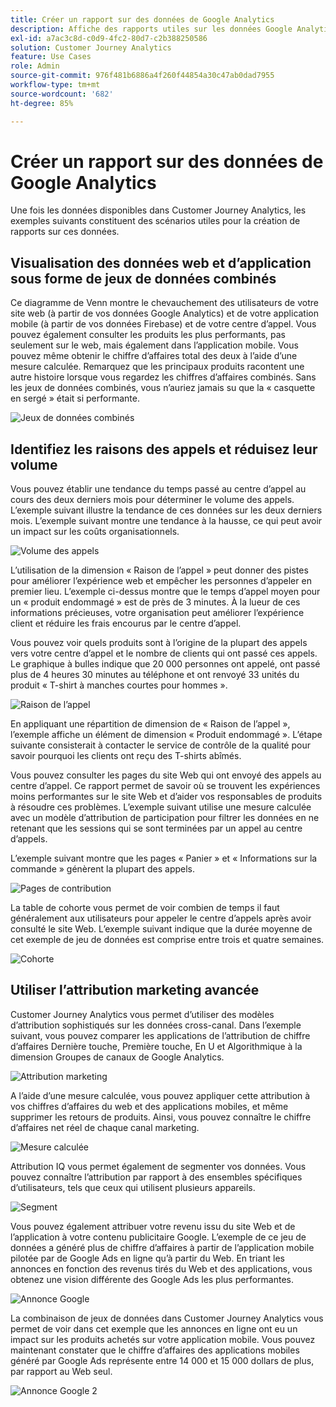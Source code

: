 ```yaml
---
title: Créer un rapport sur des données de Google Analytics
description: Affiche des rapports utiles sur les données Google Analytics dans Customer Journey Analytics
exl-id: a7ac3c8d-c0d9-4fc2-80d7-c2b388250586
solution: Customer Journey Analytics
feature: Use Cases
role: Admin
source-git-commit: 976f481b6886a4f260f44854a30c47ab0dad7955
workflow-type: tm+mt
source-wordcount: '682'
ht-degree: 85%

---
```


# Créer un rapport sur des données de Google Analytics

Une fois les données disponibles dans Customer Journey Analytics, les exemples suivants constituent des scénarios utiles pour la création de rapports sur ces données.

## Visualisation des données web et dʼapplication sous forme de jeux de données combinés

Ce diagramme de Venn montre le chevauchement des utilisateurs de votre site web (à partir de vos données Google Analytics) et de votre application mobile (à partir de vos données Firebase) et de votre centre dʼappel. Vous pouvez également consulter les produits les plus performants, pas seulement sur le web, mais également dans lʼapplication mobile. Vous pouvez même obtenir le chiffre dʼaffaires total des deux à lʼaide dʼune mesure calculée. Remarquez que les principaux produits racontent une autre histoire lorsque vous regardez les chiffres dʼaffaires combinés. Sans les jeux de données combinés, vous nʼauriez jamais su que la « casquette en sergé » était si performante.

![Jeux de données combinés](../../assets/combined-datasets.png)

## Identifiez les raisons des appels et réduisez leur volume

Vous pouvez établir une tendance du temps passé au centre d’appel au cours des deux derniers mois pour déterminer le volume des appels. L’exemple suivant illustre la tendance de ces données sur les deux derniers mois. L’exemple suivant montre une tendance à la hausse, ce qui peut avoir un impact sur les coûts organisationnels.

![Volume des appels](../../assets/call-volume.png)

L’utilisation de la dimension « Raison de l’appel » peut donner des pistes pour améliorer l’expérience web et empêcher les personnes d’appeler en premier lieu. L’exemple ci-dessus montre que le temps d’appel moyen pour un « produit endommagé » est de près de 3 minutes. À la lueur de ces informations précieuses, votre organisation peut améliorer l’expérience client et réduire les frais encourus par le centre d’appel.

Vous pouvez voir quels produits sont à l’origine de la plupart des appels vers votre centre d’appel et le nombre de clients qui ont passé ces appels. Le graphique à bulles indique que 20 000 personnes ont appelé, ont passé plus de 4 heures 30 minutes au téléphone et ont renvoyé 33 unités du produit « T-shirt à manches courtes pour hommes ».

![Raison de lʼappel](../../assets/call-reason.png)

En appliquant une répartition de dimension de « Raison de l’appel », l’exemple affiche un élément de dimension « Produit endommagé ». Lʼétape suivante consisterait à contacter le service de contrôle de la qualité pour savoir pourquoi les clients ont reçu des T-shirts abîmés.

Vous pouvez consulter les pages du site Web qui ont envoyé des appels au centre d’appel. Ce rapport permet de savoir où se trouvent les expériences moins performantes sur le site Web et dʼaider vos responsables de produits à résoudre ces problèmes. L’exemple suivant utilise une mesure calculée avec un modèle d’attribution de participation pour filtrer les données en ne retenant que les sessions qui se sont terminées par un appel au centre d’appels.

L’exemple suivant montre que les pages « Panier » et « Informations sur la commande » génèrent la plupart des appels.

![Pages de contribution](../../assets/contributing-pages.png)

La table de cohorte vous permet de voir combien de temps il faut généralement aux utilisateurs pour appeler le centre d’appels après avoir consulté le site Web. L’exemple suivant indique que la durée moyenne de cet exemple de jeu de données est comprise entre trois et quatre semaines.

![Cohorte](../../assets/cohort.png)

## Utiliser lʼattribution marketing avancée

Customer Journey Analytics vous permet d’utiliser des modèles d’attribution sophistiqués sur les données cross-canal. Dans lʼexemple suivant, vous pouvez comparer les applications de lʼattribution de chiffre dʼaffaires Dernière touche, Première touche, En U et Algorithmique à la dimension Groupes de canaux de Google Analytics.

![Attribution marketing](../../assets/mktg-attribution.png)

A lʼaide dʼune mesure calculée, vous pouvez appliquer cette attribution à vos chiffres dʼaffaires du web et des applications mobiles, et même supprimer les retours de produits. Ainsi, vous pouvez connaître le chiffre dʼaffaires net réel de chaque canal marketing.

![Mesure calculée](../../assets/calc-metric.png)

Attribution IQ vous permet également de segmenter vos données. Vous pouvez connaître lʼattribution par rapport à des ensembles spécifiques dʼutilisateurs, tels que ceux qui utilisent plusieurs appareils.

![Segment](../../assets/filter.png)

Vous pouvez également attribuer votre revenu issu du site Web et de l’application à votre contenu publicitaire Google. L’exemple de ce jeu de données a généré plus de chiffre d’affaires à partir de l’application mobile pilotée par de Google Ads en ligne qu’à partir du Web. En triant les annonces en fonction des revenus tirés du Web et des applications, vous obtenez une vision différente des Google Ads les plus performantes.

![Annonce Google](../../assets/google-ad.png)

La combinaison de jeux de données dans Customer Journey Analytics vous permet de voir dans cet exemple que les annonces en ligne ont eu un impact sur les produits achetés sur votre application mobile. Vous pouvez maintenant constater que le chiffre d’affaires des applications mobiles généré par Google Ads représente entre 14 000 et 15 000 dollars de plus, par rapport au Web seul.

![Annonce Google 2](../../assets/google-ad2.png)
